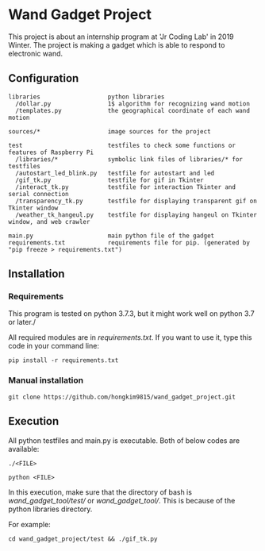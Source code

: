 # Wand Gadget Project
This project is about an internship program at 'Jr Coding Lab' in 2019 Winter.
The project is making a gadget which is able to respond to electronic wand.

## Configuration
```
libraries                   python libraries
  /dollar.py                1$ algorithm for recognizing wand motion
  /templates.py             the geographical coordinate of each wand motion
  
sources/*                   image sources for the project
  
test                        testfiles to check some functions or features of Raspberry Pi
  /libraries/*              symbolic link files of libraries/* for testfiles
  /autostart_led_blink.py   testfile for autostart and led
  /gif_tk.py                testfile for gif in Tkinter
  /interact_tk.py           testfile for interaction Tkinter and serial connection
  /transparency_tk.py       testfile for displaying transparent gif on Tkinter window
  /weather_tk_hangeul.py    testfile for displaying hangeul on Tkinter window, and web crawler

main.py                     main python file of the gadget
requirements.txt            requirements file for pip. (generated by "pip freeze > requirements.txt")
```

## Installation

### Requirements

This program is tested on python 3.7.3, but it might work well on python 3.7 or later./

All required modules are in _requirements.txt_.
If you want to use it, type this code in your command line:

```
pip install -r requirements.txt
```

### Manual installation

```
git clone https://github.com/hongkim9815/wand_gadget_project.git
```

## Execution

All python testfiles and main.py is executable.
Both of below codes are available:

```
./<FILE>
```

```
python <FILE>
```

In this execution, make sure that the directory of bash is _wand\_gadget\_tool/test/_ or _wand\_gadget\_tool/_.
This is because of the python libraries directory.

For example:

```
cd wand_gadget_project/test && ./gif_tk.py
```
